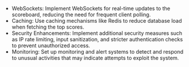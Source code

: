 - WebSockets: Implement WebSockets for real-time updates to the scoreboard, reducing the need for frequent client polling.
- Caching: Use caching mechanisms like Redis to reduce database load when fetching the top scores.
- Security Enhancements: Implement additional security measures such as IP rate limiting, input sanitization, and stricter authentication checks to prevent unauthorized access.
- Monitoring: Set up monitoring and alert systems to detect and respond to unusual activities that may indicate attempts to exploit the system.